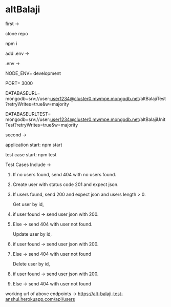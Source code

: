 # altBalaji

first ->

clone repo

npm i

add .env ->

.env ->

NODE_ENV= development

PORT= 3000

DATABASEURL= mongodb+srv://user:user1234@cluster0.mwmpe.mongodb.net/altBalajiTest?retryWrites=true&w=majority

DATABASEURLTEST= mongodb+srv://user:user1234@cluster0.mwmpe.mongodb.net/altBalajiUnitTest?retryWrites=true&w=majority

second ->

application start: npm start

test case start: npm test

Test Cases Include ->

1. If no users found, send 404 with no users found.
2. Create user with status code 201 and expect json.
3. If users found, send 200 and expect json and users length > 0.

   Get user by id,

4. if user found -> send user json with 200.
5. Else -> send 404 with user not found.

   Update user by id,

6. if user found -> send user json with 200.
7. Else -> send 404 with user not found

   Delete user by id,

8. if user found -> send user json with 200.
9. Else -> send 404 with user not found

working url of above endpoints ->
https://alt-balaji-test-anshul.herokuapp.com/api/users
